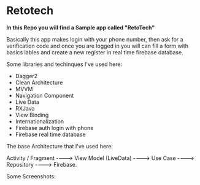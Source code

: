 # Retotech

<b>In this Repo you will find a Sample app called "RetoTech"</b>

Basically this app makes login with your phone number, then ask for a verification code and once you are logged in you will can fill a form with basics lables and create a new register in real time firebase database.

Some libraries and techinques I've used here:

- Dagger2
- Clean Architecture
- MVVM
- Navigation Component
- Live Data
- RXJava
- View Binding
- Internationalization
- Firebase auth login with phone
- Firebase real time database

The base Architecture that I've used here:

Activity / Fragment ----> View Model (LiveData) ----> Use Case ----> Repository ----> Firebase.

Some Screenshots:


